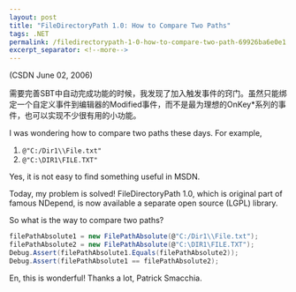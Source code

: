 ```yaml
---
layout: post
title: "FileDirectoryPath 1.0: How to Compare Two Paths"
tags: .NET
permalink: /filedirectorypath-1-0-how-to-compare-two-path-69926ba6e0e1
excerpt_separator: <!--more-->
---
```

(CSDN June 02, 2006)

需要完善SBT中自动完成功能的时候，我发现了加入触发事件的窍门。虽然只能绑定一个自定义事件到编辑器的Modified事件，而不是最为理想的OnKey*系列的事件，也可以实现不少很有用的小功能。
<!--more-->

I was wondering how to compare two paths these days. For example,

1. `@"C:/Dir1\\File.txt"`
1. `@"C:\DIR1\FILE.TXT"`

Yes, it is not easy to find something useful in MSDN.

Today, my problem is solved! FileDirectoryPath 1.0, which is original part of famous NDepend, is now available a separate open source (LGPL) library.

So what is the way to compare two paths?

```csharp
filePathAbsolute1 = new FilePathAbsolute(@"C:/Dir1\\File.txt");
filePathAbsolute2 = new FilePathAbsolute(@"C:\DIR1\FILE.TXT");
Debug.Assert(filePathAbsolute1.Equals(filePathAbsolute2));
Debug.Assert(filePathAbsolute1 == filePathAbsolute2);
```

En, this is wonderful! Thanks a lot, Patrick Smacchia.
